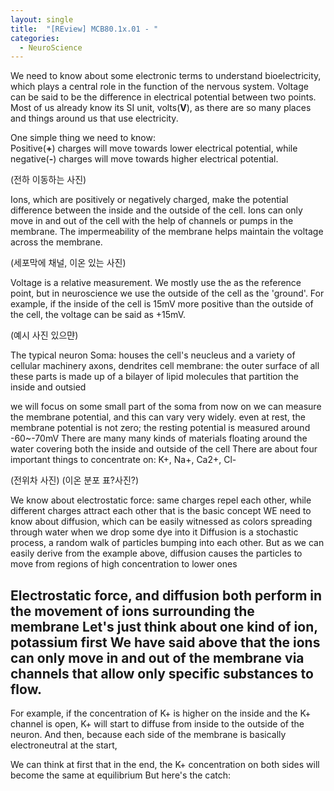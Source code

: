 ```yaml
---
layout: single
title:  "[REview] MCB80.1x.01 - "
categories:
  - NeuroScience
---
```


We need to know about some electronic terms to understand bioelectricity, 
which plays a central role in the function of the nervous system.
Voltage can be said to be the difference in electrical potential between two points.
Most of us already know its SI unit, volts(**V**), 
as there are so many places and things around us that use electricity.

One simple thing we need to know:  
Positive(**+**) charges will move towards lower electrical potential, 
while negative(**-**) charges will move towards higher electrical potential.

(전하 이동하는 사진)

Ions, which are positively or negatively charged, make the potential difference between the inside and the outside of the cell.
Ions can only move in and out of the cell with the help of channels or pumps in the membrane.
The impermeability of the membrane helps maintain the voltage across the membrane.

(세포막에 채널, 이온 있는 사진)

Voltage is a relative measurement.
We mostly use the  as the reference point, but in neuroscience we use the outside of the cell as the 'ground'.
For example, if the inside of the cell is 15mV more positive than the outside of the cell, 
the voltage can be said as +15mV.

(예시 사진 있으먄)

The typical neuron
Soma: houses the cell's neucleus and a variety of cellular machinery
axons, dendrites
cell membrane: the outer surface of all these parts is made up of a bilayer of lipid molecules that partition the inside and outsied

we will focus on some small part of the soma from now on
we can measure the membrane potential, and this can vary very widely.
even at rest, the membrane potential is not zero; the resting potential is measured around -60~-70mV
There are many many kinds of materials floating around the water covering both the inside and outside of the cell
There are about four important things to concentrate on: K+, Na+, Ca2+, Cl-

(전위차 사진)
(이온 분포 표?사진?)

We know about electrostatic force: same charges repel each other, while different charges attract each other
that is the basic concept
WE need to know about diffusion, which can be easily witnessed as colors spreading through water 
when we drop some dye into it
Diffusion is a stochastic process, a random walk of particles bumping into each other.
But as we can easily derive from the example above, diffusion causes the particles to move from regions
of high concentration to lower ones

Electrostatic force, and diffusion both perform in the movement of ions surrounding the membrane
Let's just think about one kind of ion, potassium first
We have said above that the ions can only move in and out of the membrane via channels 
that allow only specific substances to flow.
------------------------------
For example, if the concentration of K+ is higher on the inside and the K+ channel is open,
K+ will start to diffuse from inside to the outside of the neuron.
And then, because each side of the membrane is basically electroneutral at the start,

We can think at first that in the end, the K+ concentration on both sides will become the same at equilibrium
But here's the catch: 
